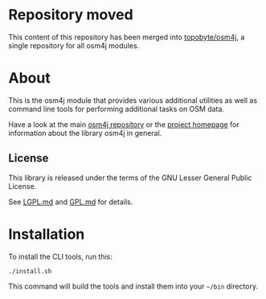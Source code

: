 # Repository moved

This content of this repository has been merged into
[topobyte/osm4j](https://github.com/topobyte/osm4j), a single
repository for all osm4j modules.

# About

This is the osm4j module that provides various additional utilities as well as
command line tools for performing additional tasks on OSM data.

Have a look at the main [osm4j repository](https://github.com/topobyte/osm4j) or
the [project homepage](http://www.jaryard.com/projects/osm4j/index.html) for
information about the library osm4j in general.

## License

This library is released under the terms of the GNU Lesser General Public
License.

See [LGPL.md](LGPL.md) and [GPL.md](GPL.md) for details.

# Installation

To install the CLI tools, run this:

    ./install.sh

This command will build the tools and install them into your `~/bin`
directory.
